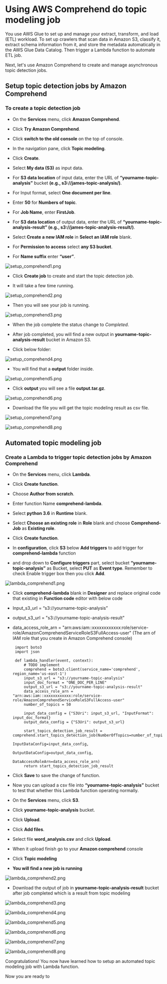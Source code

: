 # Using AWS Comprehend do topic modeling job

You use AWS Glue to set up and manage your extract, transform, and load (ETL) workload. To set up crawlers that scan data in Amazon S3, classify it, extract schema information from it, and store the metadata automatically in the AWS Glue Data Catalog. Then trigger a Lambda function to automate ETL job.

Next, let's use Amazon Comprehend to create and manage asynchronous topic detection jobs.

## Setup topic detection jobs by Amazon Comprehend

### To create a topic detection job

* 	On the **Services** menu, click **Amazon Comprehend**.

*   Click **Try Amazon Comprehend**.

*   Click **switch to the old console** on the top of console.

* 	In the navigation pane, click **Topic modeling**.

* 	Click **Create**.

* 	Select **My data (S3)** as input data.

* 	For **S3 data location** of input data, enter the URL of **“yourname-topic-analysis”** bucket **(e.g., s3://james-topic-analysis/)**.

* 	For Input format, select **One document per line**.

* 	Enter **50** for **Numbers of topic**.

* 	For **Job Name**, enter **FirstJob**.

* 	For **S3 data location** of output data, enter the URL of **“yourname-topic-analysis-result” (e.g., s3://james-topic-analysis-result/)**.

* 	Select **Create a new IAM role** in **Select an IAM role** blank.

* 	For **Permission to access** select **any S3 bucket**.

* 	For **Name suffix** enter **“user”**.

![setup_comprehend1.png](/images/setup_comprehend1.png)

* 	Click **Create job** to create and start the topic detection job.

* 	It will take a few time running.

![setup_comprehend2.png](/images/setup_comprehend2.png)

* 	Then you will see your job is running.

![setup_comprehend3.png](/images/setup_comprehend3.png)

* 	When the job complete the status change to *Completed*.

* 	After job completed, you will find a new output in **yourname-topic-analysis-result** bucket in Amazon S3.

* 	Click below folder:

![setup_comprehend4.png](/images/setup_comprehend4.png)

*   You will find that a **output** folder inside. 

![setup_comprehend5.png](/images/setup_comprehend5.png)

*   Click **output** you will see a file **output.tar.gz**.

![setup_comprehend6.png](/images/setup_comprehend6.png)

*   Download the file you will get the topic modeling result as csv file.

![setup_comprehend7.png](/images/setup_comprehend7.png)

![setup_comprehend8.png](/images/setup_comprehend8.png)


## Automated topic modeling job

### Create a Lambda to trigger topic detection jobs by Amazon Comprehend

* 	On the **Services** menu, click **Lambda**.

* 	Click **Create function**.

* 	Choose **Author from scratch**.

* 	Enter function Name **comprehend-lambda**.

* 	Select **python 3.6** in **Runtime** blank.

* 	Select **Choose an existing role** in **Role** blank and choose **Comprehend-Job** as **Existing role**.

* 	Click **Create function**.

* 	In **configuration**, click **S3** below **Add triggers** to add trigger for **comprehend-lambda** function

* 	and drop down to **Configure triggers** part, select bucket **“yourname-topic-analysis”** as Bucket, select **PUT** as **Event type**. Remember to check Enable trigger box then you click **Add**.

![lambda_comprehend1.png](/images/lambda_comprehend1.png)

* 	Click **comprehend-lambda** blank in **Designer** and replace original code that existing in **Function code** editor with below code

*   Input_s3_url = “s3://yourname-topic-analysis”
*   output_s3_url = "s3://yourname-topic-analysis-result"
*   data_access_role_arn = "arn:aws:iam::xxxxxxxxxxxx:role/service-role/AmazonComprehendServiceRoleS3FullAccess-user"
    (The arn of IAM role that you create in Amazon Comprehend console)
 
         import boto3
         import json

         def lambda_handler(event, context):
             # TODO implement
             comprehend = boto3.client(service_name='comprehend', region_name='us-east-1')
             input_s3_url = "s3://yourname-topic-analysis"
             input_doc_format = "ONE_DOC_PER_LINE"
             output_s3_url = "s3://yourname-topic-analysis-result"
             data_access_role_arn = "arn:aws:iam::xxxxxxxxxxxx:role/service-role/AmazonComprehendServiceRoleS3FullAccess-user"
             number_of_topics = 50

             input_data_config = {"S3Uri": input_s3_url, "InputFormat": input_doc_format}
             output_data_config = {"S3Uri": output_s3_url}

             start_topics_detection_job_result = comprehend.start_topics_detection_job(NumberOfTopics=number_of_topics,
                                                                                       InputDataConfig=input_data_config,
                                                                                       OutputDataConfig=output_data_config,
                                                                                       DataAccessRoleArn=data_access_role_arn)
             return start_topics_detection_job_result
 
* 	Click **Save** to save the change of function.

* 	Now you can upload a csv file into **“yourname-topic-analysis”** bucket to test that whether this Lambda function operating normally.

* 	On the **Services** menu, click **S3**.

* 	Click **yourname-topic-analysis** bucket.

* 	Click **Upload**.

* 	Click **Add files**.

*	Select file **word_analysis.csv** and click **Upload**.

* 	When it upload finish go to your **Amazon comprehend** console

* 	Click **Topic modeling**

* 	**You will find a new job is running**

![lambda_comprehend2.png](/images/lambda_comprehend2.png)

* 	Download the output of job in **yourname-topic-analysis-result** bucket after job completed which is a result from topic modeling<br>

![lambda_comprehend3.png](/images/lambda_comprehend3.png)

![lambda_comprehend4.png](/images/lambda_comprehend4.png)

![lambda_comprehend5.png](/images/lambda_comprehend5.png)

![lambda_comprehend6.png](/images/lambda_comprehend6.png)

![lambda_comprehend7.png](/images/lambda_comprehend7.png)

![lambda_comprehend8.png](/images/lambda_comprehend8.png)

Congratulations! You now have learned how to setup an automated topic modeling job with Lambda function.

Now you are ready to
